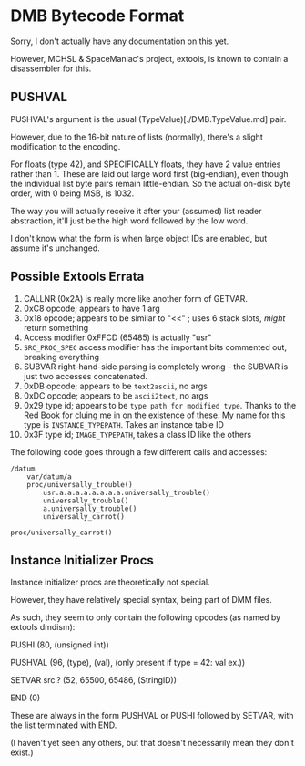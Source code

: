 # DMB Bytecode Format

Sorry, I don't actually have any documentation on this yet.

However, MCHSL & SpaceManiac's project, extools, is known to contain a disassembler for this.

## PUSHVAL

PUSHVAL's argument is the usual (TypeValue)[./DMB.TypeValue.md] pair.

However, due to the 16-bit nature of lists (normally), there's a slight modification to the encoding.

For floats (type 42), and SPECIFICALLY floats, they have 2 value entries rather than 1.
These are laid out large word first (big-endian), even though the individual list byte pairs remain little-endian.
So the actual on-disk byte order, with 0 being MSB, is 1032.

The way you will actually receive it after your (assumed) list reader abstraction, it'll just be the high word followed by the low word.

I don't know what the form is when large object IDs are enabled, but assume it's unchanged.

## Possible Extools Errata

1. CALLNR (0x2A) is really more like another form of GETVAR.
2. 0xC8 opcode; appears to have 1 arg
3. 0x18 opcode; appears to be similar to "<<" ; uses 6 stack slots, *might* return something
4. Access modifier 0xFFCD (65485) is actually "usr"
5. `SRC_PROC_SPEC` access modifier has the important bits commented out, breaking everything
6. SUBVAR right-hand-side parsing is completely wrong - the SUBVAR is just two accesses concatenated.
7. 0xDB opcode; appears to be `text2ascii`, no args
8. 0xDC opcode; appears to be `ascii2text`, no args
9. 0x29 type id; appears to be `type path for modified type`. Thanks to the Red Book for cluing me in on the existence of these. My name for this type is `INSTANCE_TYPEPATH`. Takes an instance table ID
10. 0x3F type id; `IMAGE_TYPEPATH`, takes a class ID like the others

The following code goes through a few different calls and accesses:

```
/datum
	var/datum/a
	proc/universally_trouble()
		usr.a.a.a.a.a.a.a.a.universally_trouble()
		universally_trouble()
		a.universally_trouble()
		universally_carrot()

proc/universally_carrot()

```

## Instance Initializer Procs

Instance initializer procs are theoretically not special.

However, they have relatively special syntax, being part of DMM files.

As such, they seem to only contain the following opcodes (as named by extools dmdism):

PUSHI (80, (unsigned int))

PUSHVAL (96, (type), (val), (only present if type = 42: val ex.))

SETVAR src.? (52, 65500, 65486, (StringID))

END (0)

These are always in the form PUSHVAL or PUSHI followed by SETVAR, with the list terminated with END.

(I haven't yet seen any others, but that doesn't necessarily mean they don't exist.)

